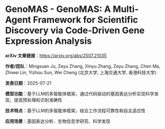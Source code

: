 # GenoMAS - GenoMAS: A Multi-Agent Framework for Scientific Discovery via Code-Driven Gene Expression Analysis

**arXiv 文章链接**：https://arxiv.org/abs/2507.21035

**作者/团队**：Mingxuan Ju, Zeyu Zhang, Xinyu Zhang, Zeyu Zhang, Chen Ma, Zhiwei Lin, Yizhou Sun, Wei Cheng (北京大学, 上海交通大学, 香港科技大学)

**发表日期**：2025-07-21

**模型功能**：基于LLM的多智能体框架，通过代码驱动的基因表达分析实现科学发现，提高预处理和识别准确性

**技术特点**：基于LLM的多智能体框架，结合工作流程可靠性和自主适应性

**应用场景**：基因表达分析、生物信息学研究、科学发现
